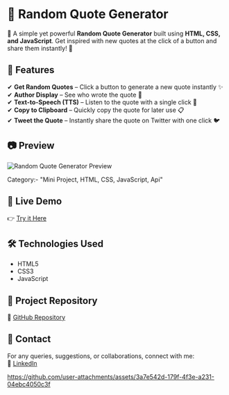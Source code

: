 # 📝 Random Quote Generator  

🚀 A simple yet powerful **Random Quote Generator** built using **HTML, CSS, and JavaScript**. Get inspired with new quotes at the click of a button and share them instantly! 🌟  

## 🌟 Features  
✔ **Get Random Quotes** – Click a button to generate a new quote instantly ✨  
✔ **Author Display** – See who wrote the quote 📜  
✔ **Text-to-Speech (TTS)** – Listen to the quote with a single click 🎤  
✔ **Copy to Clipboard** – Quickly copy the quote for later use 📋  
✔ **Tweet the Quote** – Instantly share the quote on Twitter with one click 🐦  

## 📷 Preview  
![Random Quote Generator Preview](https://github.com/user-attachments/assets/3a7e542d-179f-4f3e-a231-04ebc4050c3f)

Category:- "Mini Project, HTML, CSS, JavaScript, Api"

## 🔗 Live Demo  
👉 [Try it Here](https://praveenkr398.github.io/Random_Quote_Generator/)  

## 🛠 Technologies Used  
- HTML5  
- CSS3  
- JavaScript  

## 📂 Project Repository  
🔗 [GitHub Repository](https://github.com/Praveenkr398/Random_Quote_Generator)  

## 📩 Contact  
For any queries, suggestions, or collaborations, connect with me:  
🔗 [LinkedIn](https://www.linkedin.com/in/Praveenkr398)  

https://github.com/user-attachments/assets/3a7e542d-179f-4f3e-a231-04ebc4050c3f
